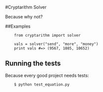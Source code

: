 #Cryptarithm Solver

Because why not?

##Examples

        from cryptarithm import solver
        
        vals = solver("send", "more", "money")
        print vals #=> (9567, 1085, 10652)

## Running the tests

Because every good project needs tests:

        $ python test_equation.py
